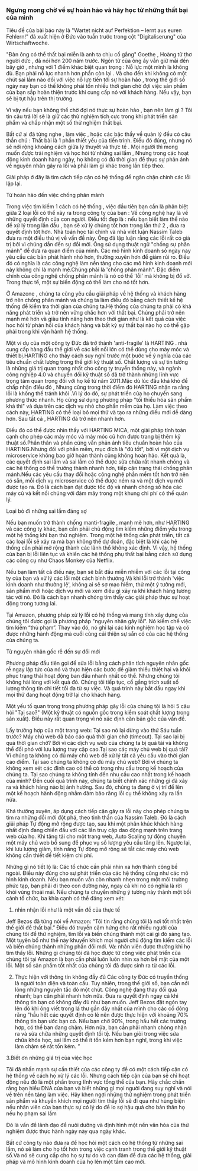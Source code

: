 ### Ngưng mong chờ về sự hoàn hảo và hãy học từ những thất bại của mình

Tiêu đề của bài báo này là "Wartet nicht auf Perfektion – lernt aus euren Fehlern!" đã xuất hiện ở Đức vào tuần trước trong cột "Digitaliserung" của Wirtschaftwoche.

"Đàn ông có thể thất bại miễn là anh ta chịu cố gắng"  Goethe ,  Hoàng tử thơ người đức , đã nói hơn 200 năm trước. Ngôn từ của ông ấy vẫn giữ mãi đến bây giờ , nhưng với 1 điểm khác biệt quan trọng :  Nỗ lực một mình là không đủ. Bạn phải nỗ lực nhanh hơn phần còn lại .  Và cho đến khi không có một chút sai lầm nào đối với việc nỗ lực tiến tới sự hoàn hảo , trong thế giới số ngày nay bạn có thế không phải tốn nhiều thời gian chờ đợi việc sản phẩm của bạn sắp hoàn thiện trước khi cung cấp nó với khách hàng. Nếu vậy, bạn sẽ bị tụt hậu trên thị trường.

Vì vậy nếu bạn không thể chờ đợi nó thực sự hoàn hảo , bạn nên làm gì ? 
Tôi tin câu trả lời sẽ là giữ các thử nghiệm  tích cực trong khi phát triển sản phẩm và chấp nhận một số thử nghiệm thất bại.

Bất cứ ai đã từng nghe , làm việc , hoặc các bậc thầy về quản lý đều có câu thần chú : Thất bài là 1 phần thiết yếu của tiến trình. Điều đó đúng, nhưng nó sẽ nới rộng khoảng cách giữa lý thuyết và thực tế .  Mọi người thì mong muốn được trải nghiệm  và học hỏi từ những sai lầm , Nhưng trong các hoạt động kinh doanh hàng ngày, họ không có đủ thời gian để thực sự phản ánh về nguyên nhân gây ra lỗi và phải làm gì khác trong lần tiếp theo.

Giải pháp ở đây là tìm cách tiếp cận có hệ thống để ngăn chặn chính các lỗi lặp lại.

Từ hoàn hảo đến việc chống phân mảnh
 
Trong việc tìm kiếm 1 cách có hệ thống , việc đầu tiên bạn cần là phân biệt giữa 2 loại lỗi có thể xảy ra trong công ty của bạn : Về công nghệ hay là về những quyết định của con người.  Điều tốt đẹp là : nếu bạn biết làm thế nào để xử lý trong lần đầu , bạn sẽ xử lý chúng tốt hơn trong lần thứ 2 , đưa ra quyết định tốt hơn. Nhà toán học tài chính và nhà viết luận Nassim Taleb đưa ra một điều thú vị về vấn đề này. Ông đã lập luận rằng các lỗi rất có giá trị bởi vì chúng dẫn đến sự đổi mới. Ông sử dụng thuật ngữ "chống sự phân mảnh" để đưa ra quan điểm của mình.
Các mô hình kinh doanh số ngày nay yêu cầu các bản phát hành nhỏ hơn, thường xuyên hơn để giảm rủi ro. Điều đó có nghĩa là các công nghệ làm nền tảng cho các mô hình kinh doanh mới này không chỉ là mạnh mẽ.Chúng phải là 'chống phân mảnh". Đặc điểm chính của công nghệ chống phân mảnh là nó có thể 'lỗi' mà không bị đổ vỡ. Trong thực tế, một sự biến động có thể làm cho nó tốt hơn.

Ở Amazone , chúng ta cũng yêu cầu giải pháp về hệ thống và khách hàng trở nên chống phân mảnh và chúng ta làm điều đó bằng cách thiết kế hệ thống để kiểm tra thời gian của chúng ta.Hệ thống của chúng ta phải có khả năng phát triển và trở nên vững chắc hơn với thất bại. Chúng phải trở nên mạnh mẽ hơn và giàu tính năng hơn theo thời gian như là kết quả của việc học hỏi từ phản hồi của khách hàng và bất kỳ sự thất bại nào họ có thể gặp phải trong khi vận hành hệ thống.

Một ví dụ của một công ty Đức đã trở thành 'anti-fragile' là HARTING .  nhà cung cấp hàng đầu thế giới về  các kết nối lớn có thể dùng cho máy móc và thiết bị.HARTING cho thấy cách suy nghĩ trước một bước về ý nghĩa của các tiêu chuẩn chất lượng trong thế giới kỹ thuật số. Chất lượng và sự tin tưởng là những giá trị quan trọng nhất cho công ty truyền thống này, và ngành công nghiệp 4.0 và chuyển đổi kỹ thuật số đã trở thành những lĩnh vực trọng tâm quan trọng đối với họ kể từ năm 2011.Mặc dù lúc đầu khá khó để  chấp nhận điều đó , Nhưng cũng trong thời điểm đó HARTING nhận ra rằng lỗi là không thể tránh khỏi .Vì lý do đó, sự phát triển của họ chuyển sang phương thức nhanh. Họ cũng sử dụng phương pháp "tối thiểu hóa sản phẩm khả thi" và dựa trên các dịch vụ nhỏ cho phần mềm của họ. Làm việc theo cách này, HARTING có thể loại bỏ mọi thứ và tạo ra những điều mới dễ dàng hơn. Sau tất cả , HARTING đã trở nên nhanh hơn.

Điều đó có thể được nhìn thấy với HARTING MICA, một giải pháp tính toán cạnh cho phép các máy móc và máy móc cũ hơn được trang bị thêm kỹ thuật số.Phần thân và phần cứng vẫn phản ánh tiêu chuẩn hoàn hảo của HARTING.Nhưng đối với phần mềm, mục đích là "đủ tốt", bởi vì một dịch vụ microservice không bao giờ hoàn thành cũng không hoàn hảo. Kết quả là, các quyết định sai lầm và sai lầm có thể được sửa chữa rất nhanh chóng và các hệ thống có thể trưởng thành nhanh hơn, tiếp cận trạng thái chống phân mảnh.Nếu các yêu cầu thay đổi hoặc công nghệ phần mềm tốt hơn trở nên có sẵn, mỗi dịch vụ microservice có thể được ném ra và một dịch vụ mới được tạo ra. Đó là cách bạn đạt được tốc độ và nhanh chóng số hóa các máy cũ và kết nối chúng với đám mây trong một khung chi phí có thể quản lý.

Loại bỏ đi những sai lầm đáng sợ

Nếu bạn muốn trở thành chống manti-fragile , mạnh mẽ hơn, như HARTING và các công ty khác, bạn cần phải chủ động tìm kiếm những điểm yếu trong một hệ thống khi bạn thử nghiệm. Trong một hệ thống cần phát triển, tất cả các loại lỗi sẽ xảy ra mà bạn không thể dự đoán, đặc biệt là khi các hệ thống cần phải mở rộng thành các lãnh thổ không xác định. Vì vậy, hệ thống của bạn bị lỗi liên tục và khiến các hệ thống phụ thất bại bằng cách sử dụng các công cụ như Chaos Monkey của Netflix.

Nếu bạn làm tất cả điều này, bạn sẽ bắt đầu miễn nhiễm với các lỗi tại công ty của bạn và xử lý các lỗi một cách bình thường.Và khi lỗi trở thành 'việc kinh doanh như thường lệ', không ai sẽ sợ mạo hiểm, thử một ý tưởng mới, sản phẩm mới hoặc dịch vụ mới và xem điều gì xảy ra khi khách hàng tương tác với nó. Đó là cách bạn nhanh chóng tìm thấy các giải pháp thực sự hoạt động trong tương lai.

Tại Amazon, phương pháp xử lý lỗi có hệ thống và mang tính xây dựng của chúng tôi được gọi là phương pháp "nguyên nhân gây lỗi". Nó kiềm chế việc tìm kiếm “thủ phạm”. Thay vào đó, nó ghi lại các kinh nghiệm học tập và có được những hành động mà cuối cùng cải thiện sự sẵn có của các hệ thống của chúng ta.

Từ nguyên nhân gốc rễ đến sự đổi mới

Phương pháp đầu tiên gọi để sửa lỗi bằng cách phân tích nguyên nhân gốc rễ ngay lập tức của nó và thực hiện các bước để giảm thiểu thiệt hại và khôi phục trạng thái hoạt động ban đầu nhanh nhất có thể. Nhưng chúng tôi không hài lòng với kết quả đó. Chúng tôi tiếp tục, cố gắng trích xuất số lượng thông tin chi tiết tối đa từ sự việc. Và quá trình này bắt đầu ngay khi mọi thứ đang hoạt động trở lại cho khách hàng.

Một yếu tố quan trọng trong phương pháp gây lỗi của chúng tôi là hỏi 5 câu hỏi "Tại sao?" (Một kỹ thuật có nguồn gốc trong kiểm soát chất lượng trong sản xuất). Điều này rất quan trọng vì nó xác định căn bản gốc của vấn đề.

Lấy trường hợp của một trang web: Tại sao nó lại dừng vào thứ Sáu tuần trước? Máy chủ web đã báo cáo quá thời gian chờ (timeout). Tại sao lại bị quá thời gian chờ? Bởi vì các dịch vụ web của chúng ta bị quá tải và không thể đối phó với lưu lượng truy cập cao.Tại sao các máy chủ web bị quá tải? Vì chúng ta không có đủ máy chủ web để xử lý tất cả yêu cầu vào thời gian cao điểm. Tại sao chúng ta không có đủ máy chủ web? Bởi vì chúng ta không xem xét các đỉnh cao có thể có trong nhu cầu trong kế hoạch của chúng ta. Tại sao chúng ta không tính đến nhu cầu cao nhất trong kế hoạch của mình? Đến cuối quá trình này, chúng ta biết chính xác những gì đã xảy ra và khách hàng nào bị ảnh hưởng. Sau đó, chúng ta đang ở vị trí để lên một kế hoạch hành động nhằm đảm bảo rằng lỗi cụ thể không xảy ra lần nữa.

Khá thường xuyên, áp dụng cách tiếp cận gây ra lỗi này cho phép chúng ta tìm ra những đổi mới đột phá, theo tinh thần của Nassim Taleb. Đó là cách giải pháp Tự động mở rộng  được tạo, sau khi một phân khúc khách hàng nhất định đang chiến đấu với các lần truy cập dao động mạnh trên trang web của họ. Khi tăng tải cho một trang web, Auto Scaling tự động chuyển một máy chủ web bổ sung để phục vụ số lượng yêu cầu tăng lên. Ngược lại, khi lưu lượng giảm, tính năng Tự động mở rộng sẽ tắt các máy chủ web không cần thiết để tiết kiệm chi phí.

Những gì nó tiết lộ là: Các tổ chức cần phải nhìn xa hơn thành công bề ngoài. Điều này đúng cho sự phát triển của các hệ thống cũng như các mô hình kinh doanh. Nếu bạn muốn vẫn còn nhanh nhẹn trong một môi trường phức tạp, bạn phải đi theo con đường này, ngay cả khi nó có nghĩa là rời khỏi vùng thoải mái. Nếu chúng ta chuyển những ý tưởng này thành một bối cảnh tổ chức, ba khía cạnh có thể đáng xem xét:

1. nhìn nhận lỗi như là một vấn đề của thực tế

Jeff Bezos đã từng nói về Amazon: “Tôi tin rằng chúng tôi là nơi tốt nhất trên thế giới để thất bại.” Điều đó truyền cảm hứng cho rất nhiều người của chúng tôi để thử nghiệm, tìm lỗi và biến chúng thành một cái gì đó sáng tạo. Một tuyên bố như thế này khuyến khích mọi người chủ động tìm kiếm các lỗi và biến chúng thành những phần đổi mới. Và: nhân viên được thưởng khi họ tìm thấy lỗi. Những gì chúng tôi đã học được từ công việc phát triển của chúng tôi tại Amazon là bạn cần phải luôn luôn nhìn xa hơn bề mặt của một lỗi. Một số sản phẩm tốt nhất của chúng tôi đã được sinh ra từ các lỗi.

2. Thực hiện với thông tin không đầy đủ
Các công ty Đức có truyền thống là người toàn diện và toàn cầu. Tuy nhiên, trong thế giới số, bạn cần nới lỏng những nguyên tắc đó một chút. Công nghệ đang thay đổi quá nhanh; bạn cần phải nhanh hơn nữa. Đưa ra quyết định ngay cả khi thông tin bạn có không đầy đủ như bạn muốn. Jeff Bezos đặt ngón tay lên đó khi ông viết trong lá thư gần đây nhất của mình cho các cổ đông rằng "hầu hết các quyết định có lẽ nên được thực hiện với khoảng 70% thông tin bạn ước bạn có. Nếu bạn chờ 90%, trong hầu hết các trường hợp, có thể bạn đang chậm. Hơn nữa, bạn cần phải nhanh chóng nhận ra và sửa chữa những quyết định tồi tệ. Nếu bạn giỏi trong việc sửa chữa khóa học, sai lầm có thể ít tốn kém hơn bạn nghĩ, trong khi việc làm chậm sẽ rất tốn kém. ”

3.Biết ơn những giá trị của việc học

Tôi đã nhấn mạnh sự cần thiết của các công ty để có một cách tiếp cận có hệ thống về cách họ xử lý các lỗi. Nhưng cách tiếp cận của bạn sẽ chỉ hoạt động nếu đó là một phần trong lĩnh vực tổng thể của bạn. Hãy chắc chắn rằng bạn hiểu DNA của bạn và biết những gì mọi người đang suy nghĩ và nói về trên nền tảng làm việc. Hãy khen ngợi những thử nghiệm trong phát triển sản phẩm và khuyến khích mọi người tìm thấy lỗi sẽ đi qua như hùng biện nếu nhân viên của bạn thực sự có lý do để lo sợ hậu quả cho bản thân họ nếu họ phạm sai lầm

Đó là vấn đề lãnh đạo để nuôi dưỡng và định hình một nền văn hóa của thử nghiệm được thực hành ngày này qua ngày khác.

Bất cứ công ty nào đưa ra để học hỏi một cách có hệ thống từ những sai lầm, nó sẽ làm cho họ tốt hơn trong việc cạnh tranh trong thế giới kỹ thuật số.Và nó sẽ cung cấp cho họ sự tự do và can đảm để đưa các hệ thống, giải pháp và mô hình kinh doanh của họ lên một tầm cao mới.
